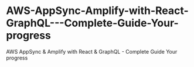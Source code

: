# AWS-AppSync-Amplify-with-React-GraphQL---Complete-Guide-Your-progress
AWS AppSync &amp; Amplify with React &amp; GraphQL - Complete Guide Your progress
